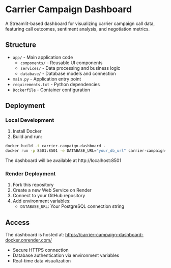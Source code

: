 # Carrier Campaign Dashboard

A Streamlit-based dashboard for visualizing carrier campaign call data, featuring call outcomes, sentiment analysis, and negotiation metrics.

## Structure

- `app/` - Main application code
  - `components/` - Reusable UI components
  - `services/` - Data processing and business logic
  - `database/` - Database models and connection
- `main.py` - Application entry point
- `requirements.txt` - Python dependencies
- `Dockerfile` - Container configuration

## Deployment

### Local Development

1. Install Docker
2. Build and run:
```bash
docker build -t carrier-campaign-dashboard .
docker run -p 8501:8501 -e DATABASE_URL="your_db_url" carrier-campaign-dashboard
```

The dashboard will be available at http://localhost:8501

### Render Deployment

1. Fork this repository
2. Create a new Web Service on Render
3. Connect to your GitHub repository
4. Add environment variables:
   - `DATABASE_URL`: Your PostgreSQL connection string

## Access

The dashboard is hosted at: https://carrier-campaign-dashboard-docker.onrender.com/

- Secure HTTPS connection
- Database authentication via environment variables
- Real-time data visualization

